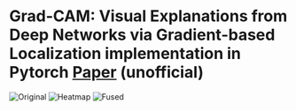 # Grad-CAM: Visual Explanations from Deep Networks via Gradient-based Localization implementation in Pytorch  <a href="https://arxiv.org/abs/1610.02391">Paper</a> (unofficial)

![Original](https://github.com/JoveIC/gradcam/blob/master/pics/cat_fish.jpg?raw=true) ![Heatmap](https://github.com/JoveIC/gradcam/blob/master/pics/cat_heatmap.jpg?raw=true) ![Fused](https://github.com/JoveIC/gradcam/blob/master/pics/cat_fused.jpg?raw=true)
